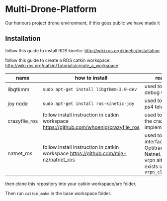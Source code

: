# Multi-Drone-Platform
Our honours project drone environment, if this goes public we have made it

## Installation

follow this guide to install ROS kinetic: http://wiki.ros.org/kinetic/Installation

follow this guide to create a ROS catkin workspace: http://wiki.ros.org/catkin/Tutorials/create_a_workspace

| name | how to install | reason |
|------|---------------|-------|
| libgtkmm | `sudo apt-get install libgtkmm-3.0-dev` | used to compile debug windows |
| joy node | `sudo apt-get install ros-kinetic-joy` | used to operate ps4 teleop |
| crazyflie_ros | follow install instruction in catkin workspace https://github.com/whoenig/crazyflie_ros | used to operate the crazyflie implementation |
| natnet_ros | follow install instruction in catkin workspace https://github.com/mje-nz/natnet_ros | used to interface with Optitrack Natnet. Note: vrpn alternative exists using `vrpn_client_ros` |

then clone this repository into your catkin workspace/src folder.

Then run `catkin_make` in the base workspace folder.